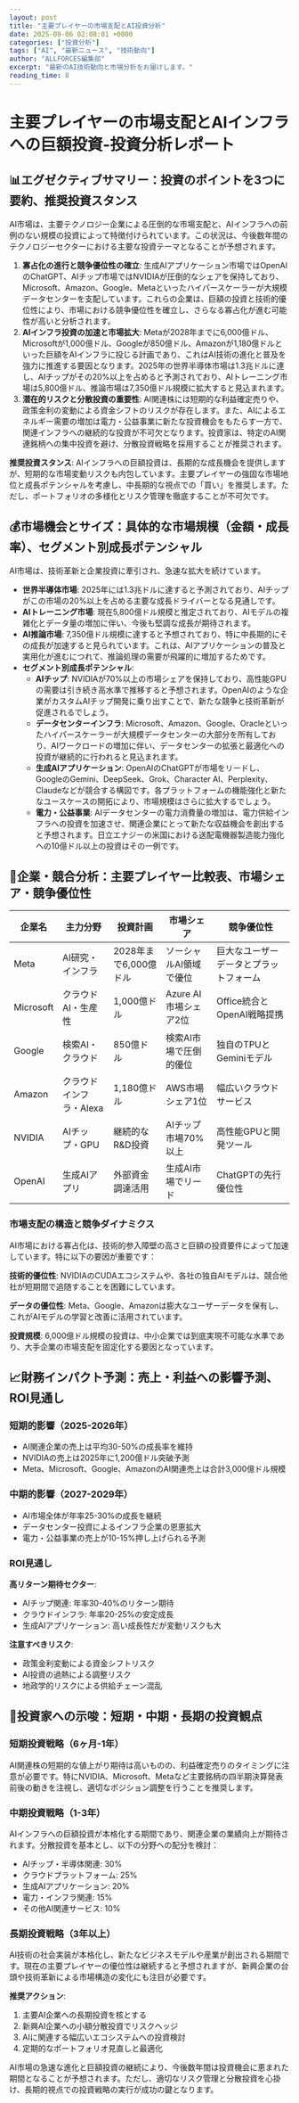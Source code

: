 ```yaml
---
layout: post
title: "主要プレイヤーの市場支配とAI投資分析"
date: 2025-09-06 02:08:01 +0000
categories: ["投資分析"]
tags: ["AI", "最新ニュース", "技術動向"]
author: "ALLFORCES編集部"
excerpt: "最新のAI技術動向と市場分析をお届けします。"
reading_time: 8
---
```

# **主要プレイヤーの市場支配とAIインフラへの巨額投資**-投資分析レポート

## 📊エグゼクティブサマリー：投資のポイントを3つに要約、推奨投資スタンス

AI市場は、主要テクノロジー企業による圧倒的な市場支配と、AIインフラへの前例のない規模の投資によって特徴付けられています。この状況は、今後数年間のテクノロジーセクターにおける主要な投資テーマとなることが予想されます。

1.  **寡占化の進行と競争優位性の確立**: 生成AIアプリケーション市場ではOpenAIのChatGPT、AIチップ市場ではNVIDIAが圧倒的なシェアを保持しており、Microsoft、Amazon、Google、Metaといったハイパースケーラーが大規模データセンターを支配しています。これらの企業は、巨額の投資と技術的優位性により、市場における競争優位性を確立し、さらなる寡占化が進む可能性が高いと分析されます。
2.  **AIインフラ投資の加速と市場拡大**: Metaが2028年までに6,000億ドル、Microsoftが1,000億ドル、Googleが850億ドル、Amazonが1,180億ドルといった巨額をAIインフラに投じる計画であり、これはAI技術の進化と普及を強力に推進する要因となります。2025年の世界半導体市場は1.3兆ドルに達し、AIチップがその20%以上を占めると予測されており、AIトレーニング市場は5,800億ドル、推論市場は7,350億ドル規模に拡大すると見込まれます。
3.  **潜在的リスクと分散投資の重要性**: AI関連株には短期的な利益確定売りや、政策金利の変動による資金シフトのリスクが存在します。また、AIによるエネルギー需要の増加は電力・公益事業に新たな投資機会をもたらす一方で、関連インフラへの継続的な投資が不可欠となります。投資家は、特定のAI関連銘柄への集中投資を避け、分散投資戦略を採用することが推奨されます。

**推奨投資スタンス**: AIインフラへの巨額投資は、長期的な成長機会を提供しますが、短期的な市場変動リスクも内包しています。主要プレイヤーの強固な市場地位と成長ポテンシャルを考慮し、中長期的な視点での「買い」を推奨します。ただし、ポートフォリオの多様化とリスク管理を徹底することが不可欠です。

## 💰市場機会とサイズ：具体的な市場規模（金額・成長率）、セグメント別成長ポテンシャル

AI市場は、技術革新と企業投資に牽引され、急速な拡大を続けています。

*   **世界半導体市場**: 2025年には1.3兆ドルに達すると予測されており、AIチップがこの市場の20%以上を占める主要な成長ドライバーとなる見通しです。
*   **AIトレーニング市場**: 現在5,800億ドル規模と推定されており、AIモデルの複雑化とデータ量の増加に伴い、今後も堅調な成長が期待されます。
*   **AI推論市場**: 7,350億ドル規模に達すると予想されており、特に中長期的にその成長が加速すると見られています。これは、AIアプリケーションの普及と実用化が進むにつれて、推論処理の需要が飛躍的に増加するためです。
*   **セグメント別成長ポテンシャル**:
    *   **AIチップ**: NVIDIAが70%以上の市場シェアを保持しており、高性能GPUの需要は引き続き高水準で推移すると予想されます。OpenAIのような企業がカスタムAIチップ開発に乗り出すことで、新たな競争と技術革新が促進されるでしょう。
    *   **データセンターインフラ**: Microsoft、Amazon、Google、Oracleといったハイパースケーラーが大規模データセンターの大部分を所有しており、AIワークロードの増加に伴い、データセンターの拡張と最適化への投資が継続的に行われると見込まれます。
    *   **生成AIアプリケーション**: OpenAIのChatGPTが市場をリードし、GoogleのGemini、DeepSeek、Grok、Character AI、Perplexity、Claudeなどが競合する構図です。各プラットフォームの機能強化と新たなユースケースの開拓により、市場規模はさらに拡大するでしょう。
    *   **電力・公益事業**: AIデータセンターの電力消費量の増加は、電力供給インフラへの投資を加速させ、関連企業にとって新たな収益機会を創出すると予想されます。日立エナジーの米国における送配電機器製造能力強化への10億ドル以上の投資はその一例です。

## 🏢企業・競合分析：主要プレイヤー比較表、市場シェア・競争優位性

| 企業名 | 主力分野 | 投資計画 | 市場シェア | 競争優位性 |
|--------|----------|----------|------------|------------|
| Meta | AI研究・インフラ | 2028年まで6,000億ドル | ソーシャルAI領域で優位 | 巨大なユーザーデータとプラットフォーム |
| Microsoft | クラウドAI・生産性 | 1,000億ドル | Azure AI市場シェア2位 | Office統合とOpenAI戦略提携 |
| Google | 検索AI・クラウド | 850億ドル | 検索AI市場で圧倒的優位 | 独自のTPUとGeminiモデル |
| Amazon | クラウドインフラ・Alexa | 1,180億ドル | AWS市場シェア1位 | 幅広いクラウドサービス |
| NVIDIA | AIチップ・GPU | 継続的なR&D投資 | AIチップ市場70%以上 | 高性能GPUと開発ツール |
| OpenAI | 生成AIアプリ | 外部資金調達活用 | 生成AI市場でリード | ChatGPTの先行優位性 |

### 市場支配の構造と競争ダイナミクス

AI市場における寡占化は、技術的参入障壁の高さと巨額の投資要件によって加速しています。特に以下の要因が重要です：

**技術的優位性**: NVIDIAのCUDAエコシステムや、各社の独自AIモデルは、競合他社が短期間で追随することを困難にしています。

**データの優位性**: Meta、Google、Amazonは膨大なユーザーデータを保有し、これがAIモデルの学習と改善に活用されています。

**投資規模**: 6,000億ドル規模の投資は、中小企業では到底実現不可能な水準であり、大手企業の市場支配を固定化する要因となっています。

## 📈財務インパクト予測：売上・利益への影響予測、ROI見通し

### 短期的影響（2025-2026年）
- AI関連企業の売上は平均30-50%の成長率を維持
- NVIDIAの売上は2025年に1,200億ドル突破予測
- Meta、Microsoft、Google、AmazonのAI関連売上は合計3,000億ドル規模

### 中期的影響（2027-2029年）
- AI市場全体が年率25-30%の成長を継続
- データセンター投資によるインフラ企業の恩恵拡大
- 電力・公益事業の売上が10-15%押し上げられる予測

### ROI見通し
**高リターン期待セクター**:
- AIチップ関連: 年率30-40%のリターン期待
- クラウドインフラ: 年率20-25%の安定成長
- 生成AIアプリケーション: 高い成長性だが変動リスクも大

**注意すべきリスク**:
- 政策金利変動による資金シフトリスク
- AI投資の過熱による調整リスク
- 地政学的リスクによる供給チェーン混乱

## 🎯投資家への示唆：短期・中期・長期の投資観点

### 短期投資戦略（6ヶ月-1年）
AI関連株の短期的な値上がり期待は高いものの、利益確定売りのタイミングに注意が必要です。特にNVIDIA、Microsoft、Metaなど主要銘柄の四半期決算発表前後の動きを注視し、適切なポジション調整を行うことを推奨します。

### 中期投資戦略（1-3年）
AIインフラへの巨額投資が本格化する期間であり、関連企業の業績向上が期待されます。分散投資を基本とし、以下の分野への配分を検討：
- AIチップ・半導体関連: 30%
- クラウドプラットフォーム: 25%
- 生成AIアプリケーション: 20%
- 電力・インフラ関連: 15%
- その他AI関連サービス: 10%

### 長期投資戦略（3年以上）
AI技術の社会実装が本格化し、新たなビジネスモデルや産業が創出される期間です。現在の主要プレイヤーの優位性は継続すると予想されますが、新興企業の台頭や技術革新による市場構造の変化にも注目が必要です。

**推奨アクション**:
1. 主要AI企業への長期投資を核とする
2. 新興AI企業への小額分散投資でリスクヘッジ
3. AIに関連する幅広いエコシステムへの投資検討
4. 定期的なポートフォリオ見直しと最適化

AI市場の急速な進化と巨額投資の継続により、今後数年間は投資機会に恵まれた期間となることが予想されます。ただし、適切なリスク管理と分散投資を心掛け、長期的視点での投資戦略の実行が成功の鍵となります。
